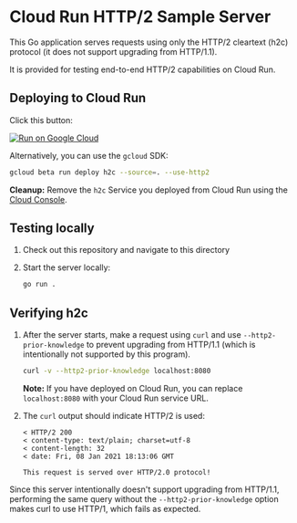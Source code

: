 # Cloud Run HTTP/2 Sample Server

This Go application serves requests using only the HTTP/2 cleartext (h2c)
protocol (it does not support upgrading from HTTP/1.1).

It is provided for testing end-to-end HTTP/2 capabilities on Cloud Run.

## Deploying to Cloud Run

Click this button:

[![Run on Google Cloud](https://deploy.cloud.run/button.svg)](https://deploy.cloud.run)

Alternatively, you can use the `gcloud` SDK:

```sh
gcloud beta run deploy h2c --source=. --use-http2
```

**Cleanup:** Remove the `h2c` Service you deployed from Cloud Run
using the [Cloud Console](https://console.cloud.google.com/run).

## Testing locally

1. Check out this repository and navigate to this directory

1. Start the server locally:

    ```sh
    go run .
    ```

## Verifying h2c

1. After the server starts, make a request using `curl` and use
`--http2-prior-knowledge` to prevent upgrading from HTTP/1.1 (which is
intentionally not supported by this program).

    ```sh
    curl -v --http2-prior-knowledge localhost:8080
    ```

    **Note:** If you have deployed on Cloud Run, you can replace
   `localhost:8080` with your Cloud Run service URL.

1. The `curl` output should indicate HTTP/2 is used:

    ```text
    < HTTP/2 200
    < content-type: text/plain; charset=utf-8
    < content-length: 32
    < date: Fri, 08 Jan 2021 18:13:06 GMT

    This request is served over HTTP/2.0 protocol!
    ```

Since this server intentionally doesn't support upgrading from HTTP/1.1,
performing the same query without the `--http2-prior-knowledge` option makes
curl to use HTTP/1, which fails as expected.
